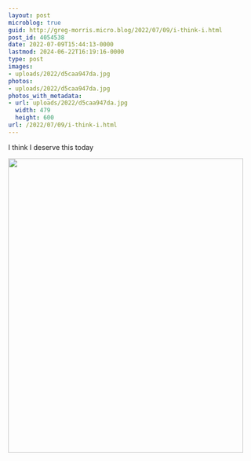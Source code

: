 ```yaml
---
layout: post
microblog: true
guid: http://greg-morris.micro.blog/2022/07/09/i-think-i.html
post_id: 4054538
date: 2022-07-09T15:44:13-0000
lastmod: 2024-06-22T16:19:16-0000
type: post
images:
- uploads/2022/d5caa947da.jpg
photos:
- uploads/2022/d5caa947da.jpg
photos_with_metadata:
- url: uploads/2022/d5caa947da.jpg
  width: 479
  height: 600
url: /2022/07/09/i-think-i.html
---
```

I think I deserve this today 

<img src="uploads/2022/d5caa947da.jpg" width="479" height="600" alt="" />
